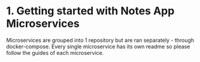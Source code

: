 # 1. Getting started with Notes App Microservices

Microservices are grouped into 1 repository but are ran separately - through docker-compose.
Every single microservice has its own readme so please follow the guides of each microservice.
